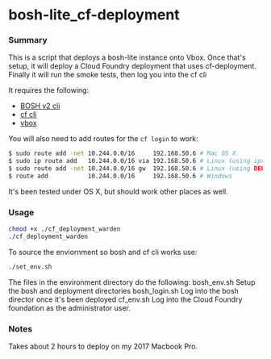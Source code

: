 # bosh-lite_cf-deployment

### Summary

This is a script that deploys a bosh-lite instance onto Vbox.  Once that's setup, it will deploy a Cloud Foundry deployment that uses cf-deployment. Finally it will run the smoke tests, then log you into the cf cli

It requires the following:
* [BOSH v2 cli](https://bosh.io/docs/cli-v2.html)
* [cf cli](https://docs.cloudfoundry.org/cf-cli)
* [vbox](https://www.virtualbox.org/wiki/Downloads)

You will also need to add routes for the `cf login` to work:
```bash
$ sudo route add -net 10.244.0.0/16     192.168.50.6 # Mac OS X
$ sudo ip route add   10.244.0.0/16 via 192.168.50.6 # Linux (using iproute2 suite)
$ sudo route add -net 10.244.0.0/16 gw  192.168.50.6 # Linux (using DEPRECATED route command)
$ route add           10.244.0.0/16     192.168.50.6 # Windows
```

It's been tested under OS X, but should work other places as well.

### Usage
```bash
chmod +x ./cf_deployment_warden
./cf_deployment_warden
```

To source the enviornment so bosh and cf cli works use: 
```bash
./set_env.sh
```

The files in the environment directory do the following:
bosh_env.sh
  Setup the bosh and deployment directories
bosh_login.sh
  Log into the bosh director once it's been deployed
cf_env.sh
  Log into the Cloud Foundry foundation as the administrator user.

### Notes
Takes about 2 hours to deploy on my 2017 Macbook Pro.
